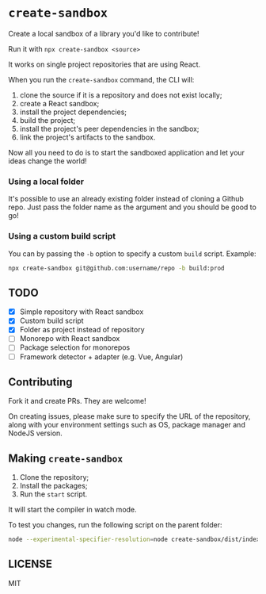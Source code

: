 # `create-sandbox`

Create a local sandbox of a library you'd like to contribute!

Run it with `npx create-sandbox <source>`

It works on single project repositories that are using React.

When you run the `create-sandbox` command, the CLI will:

1. clone the source if it is a repository and does not exist locally;
2. create a React sandbox;
3. install the project dependencies;
4. build the project;
5. install the project's peer dependencies in the sandbox;
6. link the project's artifacts to the sandbox.

Now all you need to do is to start the sandboxed application and let your ideas change the world!

### Using a local folder

It's possible to use an already existing folder instead of cloning a Github repo. Just pass the folder name as the argument and you should be good to go!

### Using a custom build script

You can by passing the `-b` option to specify a custom `build` script. Example:

```sh
npx create-sandbox git@github.com:username/repo -b build:prod
```

## TODO

- [x] Simple repository with React sandbox
- [x] Custom build script
- [x] Folder as project instead of repository
- [ ] Monorepo with React sandbox
- [ ] Package selection for monorepos
- [ ] Framework detector + adapter (e.g. Vue, Angular)

## Contributing

Fork it and create PRs. They are welcome!

On creating issues, please make sure to specify the URL of the repository, along with your environment settings such as OS, package manager and NodeJS version.

## Making `create-sandbox`

1. Clone the repository;
2. Install the packages;
3. Run the `start` script.

It will start the compiler in watch mode.

To test you changes, run the following script on the parent folder:

```sh
node --experimental-specifier-resolution=node create-sandbox/dist/index.js <source>
```
## LICENSE

MIT
